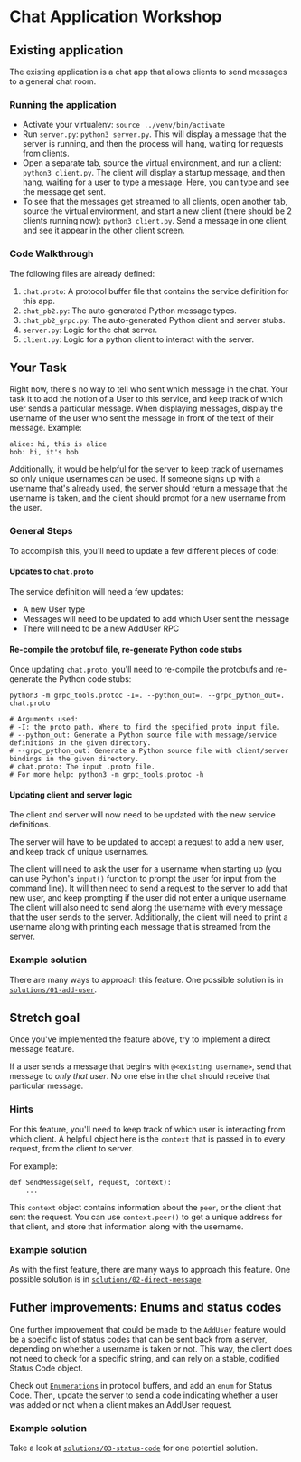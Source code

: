 # Chat Application Workshop

## Existing application

The existing application is a chat app that allows clients to send messages to a general chat room.

### Running the application

- Activate your virtualenv: `source ../venv/bin/activate`
- Run `server.py`: `python3 server.py`. This will display a message that the server is running, and then the process will hang,
waiting for requests from clients.
- Open a separate tab, source the virtual environment, and run a client: `python3 client.py`. The client will display a startup
message, and then hang, waiting for a user to type a message. Here, you can type and see the message get sent.
- To see that the messages get streamed to all clients, open another tab, source the virtual environment, and start a new client
(there should be 2 clients running now): `python3 client.py`. Send a message in one client, and see it appear in the other client screen.

### Code Walkthrough

The following files are already defined:

1. `chat.proto`: A protocol buffer file that contains the service definition for this app.
2. `chat_pb2.py`: The auto-generated Python message types.
3. `chat_pb2_grpc.py`: The auto-generated Python client and server stubs.
4. `server.py`: Logic for the chat server.
5. `client.py`: Logic for a python client to interact with the server.

## Your Task

Right now, there's no way to tell who sent which message in the chat.
Your task it to add the notion of a User to this service, and keep track of which user
sends a particular message. When displaying messages, display the username of the
user who sent the message in front of the text of their message. Example:

```
alice: hi, this is alice
bob: hi, it's bob
```

Additionally, it would be helpful for the server to keep track of usernames so only unique usernames
can be used. If someone signs up with a username that's already used, the server should return a message
that the username is taken, and the client should prompt for a new username from the user.

### General Steps

To accomplish this, you'll need to update a few different pieces of code:

#### Updates to `chat.proto`

The service definition will need a few updates:
- A new User type
- Messages will need to be updated to add which User sent the message
- There will need to be a new AddUser RPC

#### Re-compile the protobuf file, re-generate Python code stubs

Once updating `chat.proto`, you'll need to re-compile the protobufs and re-generate the Python code stubs:

```
python3 -m grpc_tools.protoc -I=. --python_out=. --grpc_python_out=. chat.proto

# Arguments used:
# -I: the proto path. Where to find the specified proto input file.
# --python_out: Generate a Python source file with message/service definitions in the given directory.
# --grpc_python_out: Generate a Python source file with client/server bindings in the given directory.
# chat.proto: The input .proto file.
# For more help: python3 -m grpc_tools.protoc -h
```

#### Updating client and server logic

The client and server will now need to be updated with the new service definitions.

The server will have to be updated to accept a request to add a new user, and keep track of unique usernames.

The client will need to ask the user for a username when starting up (you can use Python's `input()` function
to prompt the user for input from the command line). It will then need to send a request to the server to add
that new user, and keep prompting if the user did not enter a unique username. The client will also need to send
along the username with every message that the user sends to the server. Additionally, the client will need 
to print a username along with printing each message that is streamed from the server.

### Example solution

There are many ways to approach this feature. One possible solution is in
[`solutions/01-add-user`](https://github.com/sarahcstringer/grpc-workshop/tree/master/01-chat/solutions/01-add-user).


## Stretch goal

Once you've implemented the feature above, try to implement a direct message feature.

If a user sends a message that begins with `@<existing username>`, send that message to
*only that user*. No one else in the chat should receive that particular message. 

### Hints

For this feature, you'll need to keep track of which user is interacting from which client. A helpful object
here is the `context` that is passed in to every request, from the client to server.

For example:

```
def SendMessage(self, request, context):
    ...
```

This `context` object contains information about the `peer`, or the client that sent the request. You can
use `context.peer()` to get a unique address for that client, and store that information along with the username.

### Example solution

As with the first feature, there are many ways to approach this feature. One possible solution is in
[`solutions/02-direct-message`](https://github.com/sarahcstringer/grpc-workshop/tree/master/01-chat/solutions/02-direct-message).

## Futher improvements: Enums and status codes

One further improvement that could be made to the `AddUser` feature would be a specific list of status
codes that can be sent back from a server, depending on whether a username is taken or not. This way,
the client does not need to check for a specific string, and can rely on a stable, codified Status Code object.

Check out [`Enumerations`](https://developers.google.com/protocol-buffers/docs/proto#enum) in protocol buffers,
and add an `enum` for Status Code. Then, update the server to send a code indicating whether a user was added or not
when a client makes an AddUser request.

### Example solution

Take a look at [`solutions/03-status-code`](https://github.com/sarahcstringer/grpc-workshop/tree/master/01-chat/solutions/03-status-code)
for one potential solution.
